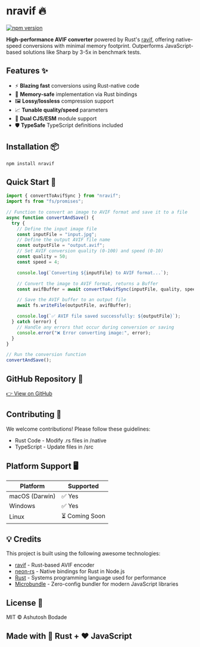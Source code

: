 # nravif 🔥

[![npm version](https://img.shields.io/npm/v/nravif)](https://www.npmjs.com/package/nravif)

**High-performance AVIF converter** powered by Rust's [ravif](https://crates.io/crates/ravif), 
offering native-speed conversions with minimal memory footprint. Outperforms JavaScript-based solutions like Sharp by 3-5x in benchmark tests.

## Features ✨

- ⚡ **Blazing fast** conversions using Rust-native code
- 🦀 **Memory-safe** implementation via Rust bindings
- 🖼️ **Lossy/lossless** compression support
- 📈 **Tunable quality/speed** parameters
- 🧩 **Dual CJS/ESM** module support
- 🛡️ **TypeSafe** TypeScript definitions included

## Installation 📦

```bash
npm install nravif
```

## Quick Start 🚀
```js
import { convertToAvifSync } from "nravif";
import fs from "fs/promises";

// Function to convert an image to AVIF format and save it to a file
async function convertAndSave() {
  try {
    // Define the input image file
    const inputFile = "input.jpg";
    // Define the output AVIF file name
    const outputFile = "output.avif";
    // Set AVIF conversion quality (0-100) and speed (0-10)
    const quality = 50;
    const speed = 4;

    console.log(`Converting ${inputFile} to AVIF format...`);

    // Convert the image to AVIF format, returns a Buffer
    const avifBuffer = await convertToAvifSync(inputFile, quality, speed);

    // Save the AVIF buffer to an output file
    await fs.writeFile(outputFile, avifBuffer);

    console.log(`✅ AVIF file saved successfully: ${outputFile}`);
  } catch (error) {
    // Handle any errors that occur during conversion or saving
    console.error("❌ Error converting image:", error);
  }
}

// Run the conversion function
convertAndSave();
```

## GitHub Repository 🔗 
[👉 View on GitHub](https://github.com/ashutoshbodade/nravif)

## Contributing 🤝
We welcome contributions! Please follow these guidelines:

- Rust Code - Modify .rs files in /native
- TypeScript - Update files in /src


## Platform Support  🖥️
| Platform  | Supported  |  
|-----------|-----------|  
| macOS (Darwin) | ✅ Yes |  
| Windows | ✅ Yes |  
| Linux | ⏳ Coming Soon |  

## 💡 Credits  
This project is built using the following awesome technologies:  

- [ravif](https://docs.rs/ravif/) - Rust-based AVIF encoder  
- [neon-rs](https://github.com/neon-bindings/neon) - Native bindings for Rust in Node.js  
- [Rust](https://www.rust-lang.org/) - Systems programming language used for performance  
- [Microbundle](https://github.com/developit/microbundle) - Zero-config bundler for modern JavaScript libraries  

## License 📄
MIT © Ashutosh Bodade

## Made with 🦀 Rust + ❤️ JavaScript